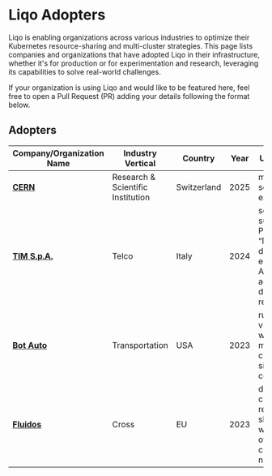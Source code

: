 # Liqo Adopters

Liqo is enabling organizations across various industries to optimize their Kubernetes resource-sharing and multi-cluster strategies. This page lists companies and organizations that have adopted Liqo in their infrastructure, whether it's for production or for experimentation and research, leveraging its capabilities to solve real-world challenges.

If your organization is using Liqo and would like to be featured here, feel free to open a Pull Request (PR) adding your details following the format below.

## Adopters

| Company/Organization Name                | Industry Vertical                  | Country       | Year | Use Case Type                                                                                                       |
| ---------------------------------------- | ---------------------------------- | ------------- | ---- | ------------------------------------------------------------------------------------------------------------------- |
| [**CERN**](https://home.cern/)           | Research & Scientific Institution  | Switzerland   | 2025 | multicluster solutions experimentation                                                                              |
| [**TIM S.p.A.**](https://www.tim.it/)    | Telco                              | Italy         | 2024 | solution to support PostgreSQL “Multi-cluster” deployment to ensure High-Availability across two different regions  |
| [**Bot Auto**](https://bot.auto)         | Transportation                     | USA           | 2023 | run workflows via argo workflows in multiple clusters with single workflow control plane                            |
| [**Fluidos**](https://fluidos.eu/)       | Cross                              | EU            | 2023 | dynamic multi-cluster resource sharing, workload offloading, cross-cluster networking                               |
